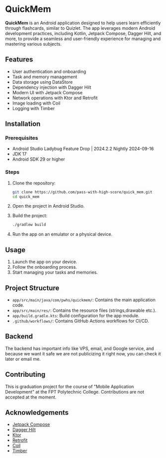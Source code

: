 
# QuickMem

**QuickMem** is an Android application designed to help users learn efficiently through flashcards, similar to Quizlet. The app leverages modern Android development practices, including Kotlin, Jetpack Compose, Dagger Hilt, and more, to provide a seamless and user-friendly experience for managing and mastering various subjects.

## Features

- User authentication and onboarding
- Task and memory management
- Data storage using DataStore
- Dependency injection with Dagger Hilt
- Modern UI with Jetpack Compose
- Network operations with Ktor and Retrofit
- Image loading with Coil
- Logging with Timber

## Installation

### Prerequisites

- Android Studio Ladybug Feature Drop | 2024.2.2 Nightly 2024-09-16
- JDK 17
- Android SDK 29 or higher

### Steps

1. Clone the repository:
   ```sh
   git clone https://github.com/pass-with-high-score/quick_mem.git
   cd quick_mem
   ```

2. Open the project in Android Studio.

3. Build the project:
   ```sh
   ./gradlew build
   ```

4. Run the app on an emulator or a physical device.

## Usage

1. Launch the app on your device.
2. Follow the onboarding process.
3. Start managing your tasks and memories.

## Project Structure

- `app/src/main/java/com/pwhs/quickmem/`: Contains the main application code.
- `app/src/main/res/`: Contains the resource files (strings,drawable etc.).
- `app/build.gradle.kts`: Build configuration for the app module.
- `.github/workflows/`: Contains GitHub Actions workflows for CI/CD.

## Backend
The backend has important info like VPS, email, and Google service, and because we want it safe we are not publicizing it right now, you can check it later or email me.

## Contributing
This is graduation project for the course of "Mobile Application Development" at the FPT Polytechnic College. Contributions are not accepted at the moment.

## Acknowledgements

- [Jetpack Compose](https://developer.android.com/jetpack/compose)
- [Dagger Hilt](https://dagger.dev/hilt/)
- [Ktor](https://ktor.io/)
- [Retrofit](https://square.github.io/retrofit/)
- [Coil](https://coil-kt.github.io/coil/)
- [Timber](https://github.com/JakeWharton/timber)
